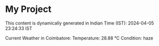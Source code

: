 # My Project

This content is dynamically generated in Indian Time (IST): 2024-04-05 23:24:33 IST


Current Weather in Coimbatore:
Temperature: 28.88 °C
Condition: haze
